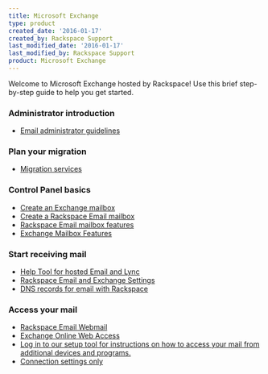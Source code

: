 ```yaml
---
title: Microsoft Exchange
type: product
created_date: '2016-01-17'
created_by: Rackspace Support
last_modified_date: '2016-01-17'
last_modified_by: Rackspace Support
product: Microsoft Exchange
---
```


Welcome to Microsoft Exchange hosted by Rackspace! Use this brief
step-by-step guide to help you get started.

###  Administrator introduction

-   [Email administrator
    guidelines](/how-to/rackspace-responsibility-vs-admin-responsibility)

###  Plan your migration

-   [Migration
    services](/how-to/email-migration-services)

###  Control Panel basics

-   [Create an Exchange
    mailbox](https://cp.rackspace.com/Exchange/Mail/Mailboxes/List.aspx)
-   [Create a Rackspace Email
    mailbox](https://cp.rackspace.com/EmailHosting/Mail/Mailboxes/List.aspx)
-   [Rackspace Email mailbox
    features](/how-to/exchange-email-mailbox-features)
-   [Exchange Mailbox
    Features](/how-to/exchange-email-mailbox-features)

###  Start receiving mail

-   [Help Tool for hosted Email and
    Lync](/how-to/help-tool-for-hosted-email-and-lync)
-   [Rackspace Email and Exchange
    Settings](/how-to/rackspace-email-and-exchange-settings)
-   [DNS records for email with
    Rackspace](/how-to/dns-records-for-email-with-rackspace%20)

###  Access your mail

-   [Rackspace Email Webmail](https://apps.rackspace.com/index.php)
-   [Exchange Online Web Access](https://apps.rackspace.com/index.php)
-   [Log in to our setup tool for instructions on how to access your
    mail from additional devices
    and programs.](https://emailhelp.rackspace.com/)
-   [Connection settings
    only](/how-to/rackspace-email-exchange-settings)
